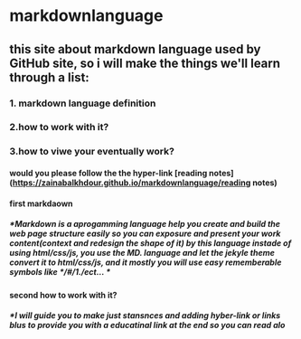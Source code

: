 # markdownlanguage
## this site about markdown language used by GitHub site, so i will make the things we'll learn through a list:
### 1. markdown language definition
### 2.how to work with it?
### 3.how to viwe your eventually work?
#### would you please follow the the hyper-link [reading notes](https://zainabalkhdour.github.io/markdownlanguage/reading notes)
#### first **markdaown** 
##### *Markdown is a aprogamming language help you create and build the web page structure easily so you can exposure and present your work content(context and redesign the shape of it) by this language instade of using html/css/js, you use the MD. language and let the jekyle theme convert it to html/css/js, and it mostly you will use easy rememberable symbols like */#/1./ect... *
#### second **how to work with it?** 
##### *I will guide you to make just stansnces and adding hyber-link or links blus to provide you with a educatinal link at the end so you can read alo
